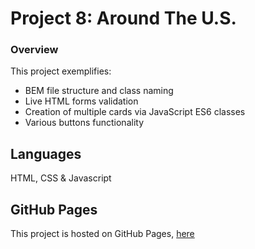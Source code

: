 # Project 8: Around The U.S.

### Overview

This project exemplifies:

* BEM file structure and class naming
* Live HTML forms validation
* Creation of multiple cards via JavaScript ES6 classes
* Various buttons functionality

## Languages

HTML, CSS & Javascript

## GitHub Pages

This project is hosted on GitHub Pages,
[here](https://saappir.github.io/web_project_4/)

